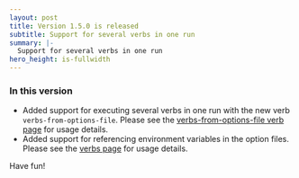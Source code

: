 ```yaml
---
layout: post
title: Version 1.5.0 is released
subtitle: Support for several verbs in one run
summary: |-
  Support for several verbs in one run
hero_height: is-fullwidth
---
```


### In this version

- Added support for executing several verbs in one run with the new verb `verbs-from-options-file`. Please see the [verbs-from-options-file verb page](/verbs/verbs-from-options-file/) for usage details.
- Added support for referencing environment variables in the option files. Please see the [verbs page](/verbs/) for usage details.

Have fun!
